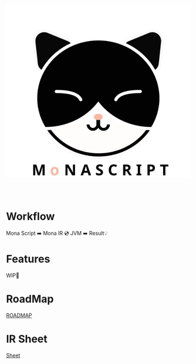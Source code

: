<p align="center">
  <img src="./mona-logo.svg" />
</p>
<br>
<br>

# Workflow

Mona Script ➡️ Mona IR 💿 JVM ➡️ Result💡

# Features 
WIP👷

# RoadMap
[ROADMAP](./ROADMAP.md)
# IR Sheet
[Sheet](./doc/ir-code-sheet.md)
